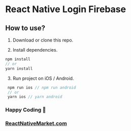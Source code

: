 # React Native Login Firebase
## How to use?

1. Download or clone this repo.

2. Install dependencies.

```js
npm install
// or
yarn install
```

3. Run project on iOS / Android.

```js
 npm run ios // npm run android
 // or
 yarn ios // yarn android
```

### Happy Coding 🚀

### [ReactNativeMarket.com](http://reactnativemarket.com/)
